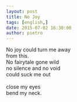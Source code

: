 ```yaml
---
layout: post
title: No Joy
tags: [english,]
date: 2015-07-02 16:30:00
author: pietro
---
```

No joy could turn me away<br/>from this.<br/>No fairytale gone wild<br/>no silence and no void<br/>could suck me out<br/><br/>close my eyes<br/>bend my neck.

